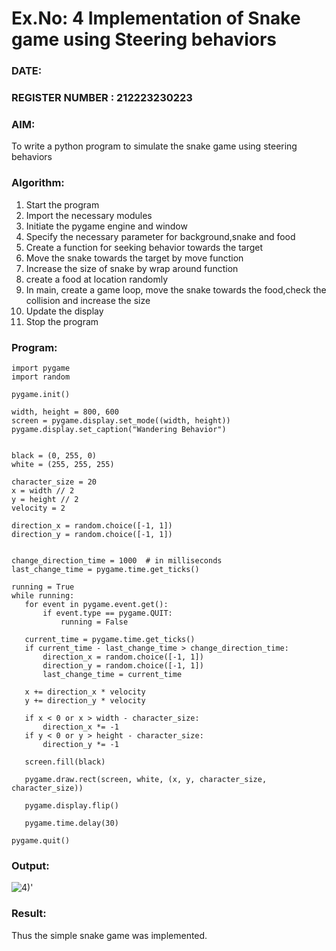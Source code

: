 # Ex.No: 4  Implementation of Snake game using Steering behaviors
### DATE:                                                                            
### REGISTER NUMBER : 212223230223
### AIM: 
To write a python program to simulate the snake game using steering behaviors
### Algorithm:
1. Start the program
2. Import the necessary modules
3. Initiate the pygame engine and window
4. Specify the necessary parameter for background,snake and food
5. Create a function for seeking behavior towards the target
6.  Move the snake towards the target by move function
7.  Increase the size of snake by wrap around function
8.  create a food at location randomly
9.  In main, create a game loop, move the snake towards the food,check the collision and increase the size
10.  Update the display
11.  Stop the program
 ### Program:


```
import pygame
import random

pygame.init()

width, height = 800, 600
screen = pygame.display.set_mode((width, height))
pygame.display.set_caption("Wandering Behavior")


black = (0, 255, 0)
white = (255, 255, 255)

character_size = 20
x = width // 2
y = height // 2
velocity = 2

direction_x = random.choice([-1, 1])
direction_y = random.choice([-1, 1])


change_direction_time = 1000  # in milliseconds
last_change_time = pygame.time.get_ticks()

running = True
while running:
   for event in pygame.event.get():
       if event.type == pygame.QUIT:
           running = False

   current_time = pygame.time.get_ticks()
   if current_time - last_change_time > change_direction_time:
       direction_x = random.choice([-1, 1])
       direction_y = random.choice([-1, 1])
       last_change_time = current_time

   x += direction_x * velocity
   y += direction_y * velocity

   if x < 0 or x > width - character_size:
       direction_x *= -1
   if y < 0 or y > height - character_size:
       direction_y *= -1

   screen.fill(black)

   pygame.draw.rect(screen, white, (x, y, character_size, character_size))

   pygame.display.flip()

   pygame.time.delay(30)

pygame.quit()
```








### Output:

![4)'](https://github.com/user-attachments/assets/ac773a0a-6976-4397-b291-bc40b2f15150)


### Result:
Thus the simple snake game was implemented.
